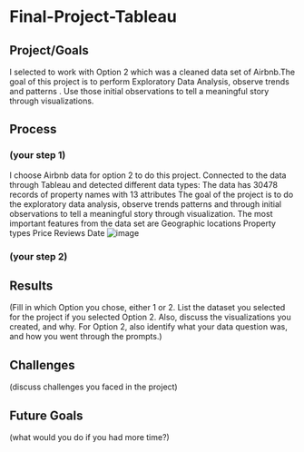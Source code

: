 # Final-Project-Tableau

## Project/Goals
I selected to work with Option 2 which was a cleaned data set of Airbnb.The goal of this project is to perform Exploratory Data Analysis, observe trends and patterns . Use those initial observations to tell a meaningful story through visualizations.

## Process
### (your step 1)

I choose Airbnb data for option 2 to do this project.
Connected to the data through Tableau and detected different data types:
The data has 30478 records of property names with 13 attributes
The goal of the project is to do the exploratory data analysis, observe trends patterns and through initial observations to tell a meaningful story through visualization.
The most important features from the data set are
Geographic locations
Property types
Price
Reviews 
Date
![image](https://github.com/yogitha-90/Final-Project-Tableau/assets/145248979/201e7d00-fa57-44c5-893c-0d3e8b7a012d)


### (your step 2)

## Results
(Fill in which Option you chose, either 1 or 2. List the dataset you selected for the project if you selected Option 2. Also, discuss the visualizations you created, and why. For Option 2, also identify what your data question was, and how you went through the prompts.)

## Challenges 
(discuss challenges you faced in the project)

## Future Goals
(what would you do if you had more time?)
